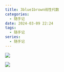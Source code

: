 ```yaml
---
title: 3blue1brown线性代数
categories:
  - 随手记
date: 2024-03-09 22:24
tags:
  - 随手记
series:
  - 随手记
---
```

![](/images/posts/3blue1brown线性代数_240309_172404_1.jpg)

![](/images/posts/3blue1brown线性代数_240309_172404_2.jpg)